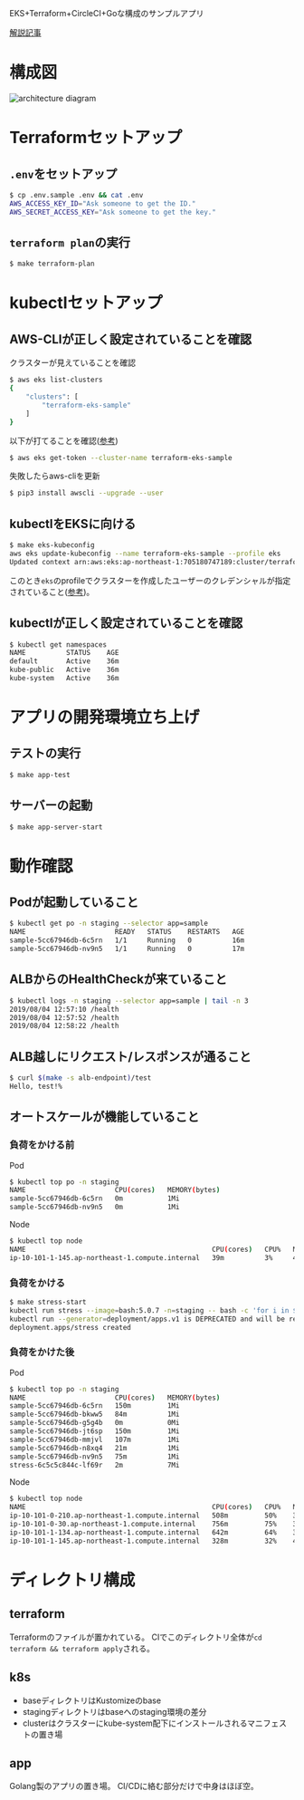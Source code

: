 EKS+Terraform+CircleCI+Goな構成のサンプルアプリ

[解説記事](https://qiita.com/sxarp/items/e93331169c5b76c75525)

# 構成図

![architecture diagram](https://user-images.githubusercontent.com/11193139/62509169-21c00f80-b845-11e9-87bd-6568c3d32b8c.png)

# Terraformセットアップ

## `.env`をセットアップ

```sh
$ cp .env.sample .env && cat .env
AWS_ACCESS_KEY_ID="Ask someone to get the ID."
AWS_SECRET_ACCESS_KEY="Ask someone to get the key."
```

## `terraform plan`の実行

```sh
$ make terraform-plan
```

# kubectlセットアップ

## AWS-CLIが正しく設定されていることを確認

クラスターが見えていることを確認

```sh
$ aws eks list-clusters
{
    "clusters": [
        "terraform-eks-sample"
    ]
}
```

以下が打てることを確認([参考](https://docs.aws.amazon.com/eks/latest/userguide/managing-auth.html))

```sh
$ aws eks get-token --cluster-name terraform-eks-sample
```

失敗したらaws-cliを更新

```sh
$ pip3 install awscli --upgrade --user
```

## kubectlをEKSに向ける

```sh
$ make eks-kubeconfig
aws eks update-kubeconfig --name terraform-eks-sample --profile eks
Updated context arn:aws:eks:ap-northeast-1:705180747189:cluster/terraform-eks-sample in /Users/hogehoge/.kube/config
```

このとき`eks`のprofileでクラスターを作成したユーザーのクレデンシャルが指定されていること([参考](https://docs.aws.amazon.com/eks/latest/userguide/troubleshooting.html#unauthorized))。

## kubectlが正しく設定されていることを確認

```sh
$ kubectl get namespaces
NAME          STATUS    AGE
default       Active    36m
kube-public   Active    36m
kube-system   Active    36m
```

# アプリの開発環境立ち上げ

## テストの実行

```sh
$ make app-test
```

## サーバーの起動
```sh
$ make app-server-start
```

# 動作確認

## Podが起動していること

```sh
$ kubectl get po -n staging --selector app=sample
NAME                      READY   STATUS    RESTARTS   AGE
sample-5cc67946db-6c5rn   1/1     Running   0          16m
sample-5cc67946db-nv9n5   1/1     Running   0          17m
```

## ALBからのHealthCheckが来ていること

```sh
$ kubectl logs -n staging --selector app=sample | tail -n 3
2019/08/04 12:57:10 /health
2019/08/04 12:57:52 /health
2019/08/04 12:58:22 /health
```

## ALB越しにリクエスト/レスポンスが通ること

```sh
$ curl $(make -s alb-endpoint)/test
Hello, test!%
```

## オートスケールが機能していること

### 負荷をかける前

Pod

```sh
$ kubectl top po -n staging
NAME                      CPU(cores)   MEMORY(bytes)
sample-5cc67946db-6c5rn   0m           1Mi
sample-5cc67946db-nv9n5   0m           1Mi
```

Node

```sh
$ kubectl top node
NAME                                              CPU(cores)   CPU%   MEMORY(bytes)   MEMORY%
ip-10-101-1-145.ap-northeast-1.compute.internal   39m          3%     420Mi           22%
```

### 負荷をかける

```sh
$ make stress-start
kubectl run stress --image=bash:5.0.7 -n=staging -- bash -c 'for i in $(seq 1 20); do (while true; do wget -O /dev/null sample/slow; done) & done; sleep 3600'
kubectl run --generator=deployment/apps.v1 is DEPRECATED and will be removed in a future version. Use kubectl run --generator=run-pod/v1 or kubectl create instead.
deployment.apps/stress created
```

### 負荷をかけた後

Pod

```sh
$ kubectl top po -n staging
NAME                      CPU(cores)   MEMORY(bytes)
sample-5cc67946db-6c5rn   150m         1Mi
sample-5cc67946db-bkww5   84m          1Mi
sample-5cc67946db-g5g4b   0m           0Mi
sample-5cc67946db-jt6sp   150m         1Mi
sample-5cc67946db-mmjvl   107m         1Mi
sample-5cc67946db-n8xq4   21m          1Mi
sample-5cc67946db-nv9n5   75m          1Mi
stress-6c5c5c844c-lf69r   2m           7Mi
```
Node

```sh
$ kubectl top node
NAME                                              CPU(cores)   CPU%   MEMORY(bytes)   MEMORY%
ip-10-101-0-210.ap-northeast-1.compute.internal   508m         50%    360Mi           19%
ip-10-101-0-30.ap-northeast-1.compute.internal    756m         75%    351Mi           18%
ip-10-101-1-134.ap-northeast-1.compute.internal   642m         64%    366Mi           19%
ip-10-101-1-145.ap-northeast-1.compute.internal   328m         32%    457Mi           24%
```

# ディレクトリ構成

## terraform

Terraformのファイルが置かれている。
CIでこのディレクトリ全体が`cd terraform && terraform apply`される。

## k8s

- baseディレクトリはKustomizeのbase
- stagingディレクトリはbaseへのstaging環境の差分
- clusterはクラスターにkube-system配下にインストールされるマニフェストの置き場

## app
Golang製のアプリの置き場。
CI/CDに絡む部分だけで中身はほぼ空。

